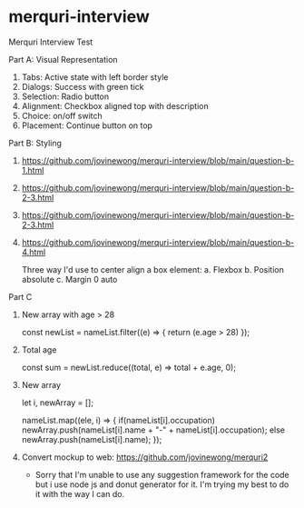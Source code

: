# merquri-interview
Merquri Interview Test

Part A: Visual Representation
1. Tabs: Active state with left border style
2. Dialogs: Success with green tick
3. Selection: Radio button
4. Alignment: Checkbox aligned top with description
5. Choice: on/off switch
6. Placement: Continue button on top

Part B: Styling
1. https://github.com/jovinewong/merquri-interview/blob/main/question-b-1.html
2. https://github.com/jovinewong/merquri-interview/blob/main/question-b-2-3.html
3. https://github.com/jovinewong/merquri-interview/blob/main/question-b-2-3.html
4. https://github.com/jovinewong/merquri-interview/blob/main/question-b-4.html
   
   Three way I'd use to center align a box element:
   a. Flexbox
   b. Position absolute
   c. Margin 0 auto
   
Part C
1. New array with age > 28

   const newList = nameList.filter((e) => {
      return (e.age > 28)
   });
   
2. Total age

   const sum = newList.reduce((total, e) => total + e.age, 0);
   
3. New array

   let i,
      newArray = [];

    nameList.map((ele, i) => {
      if(nameList[i].occupation)
        newArray.push(nameList[i].name + "-" + nameList[i].occupation);
      else
        newArray.push(nameList[i].name);
    });
    
 4. Convert mockup to web: https://github.com/jovinewong/merquri2
    * Sorry that I'm unable to use any suggestion framework for the code but i use node js and donut generator for it. I'm trying my best to do it with the way I can do.
   
